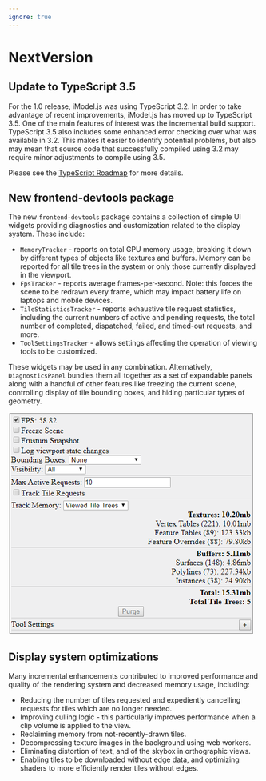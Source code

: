 ```yaml
---
ignore: true
---
```

# NextVersion

## Update to TypeScript 3.5

For the 1.0 release, iModel.js was using TypeScript 3.2. In order to take advantage of recent improvements, iModel.js has moved up to TypeScript 3.5. One of the main features of interest was the incremental build support. TypeScript 3.5 also includes some enhanced error checking over what was available in 3.2. This makes it easier to identify potential problems, but also may mean that source code that successfully compiled using 3.2 may require minor adjustments to compile using 3.5.

Please see the [TypeScript Roadmap](https://github.com/Microsoft/TypeScript/wiki/Roadmap) for more details.

## New frontend-devtools package

The new `frontend-devtools` package contains a collection of simple UI widgets providing diagnostics and customization related to the display system. These include:

  * `MemoryTracker` - reports on total GPU memory usage, breaking it down by different types of objects like textures and buffers. Memory can be reported for all tile trees in the system or only those currently displayed in the viewport.
  * `FpsTracker` - reports average frames-per-second. Note: this forces the scene to be redrawn every frame, which may impact battery life on laptops and mobile devices.
  * `TileStatisticsTracker` - reports exhaustive tile request statistics, including the current numbers of active and pending requests, the total number of completed, dispatched, failed, and timed-out requests, and more.
  * `ToolSettingsTracker` - allows settings affecting the operation of viewing tools to be customized.

These widgets may be used in any combination. Alternatively, `DiagnosticsPanel` bundles them all together as a set of expandable panels along with a handful of other features like freezing the current scene, controlling display of tile bounding boxes, and hiding particular types of geometry.

![Diagnostics Panel](./assets/diagnostics_panel.png)

## Display system optimizations

Many incremental enhancements contributed to improved performance and quality of the rendering system and decreased memory usage, including:

  * Reducing the number of tiles requested and expediently cancelling requests for tiles which are no longer needed.
  * Improving culling logic - this particularly improves performance when a clip volume is applied to the view.
  * Reclaiming memory from not-recently-drawn tiles.
  * Decompressing texture images in the background using web workers.
  * Eliminating distortion of text, and of the skybox in orthographic views.
  * Enabling tiles to be downloaded without edge data, and optimizing shaders to more efficiently render tiles without edges.


